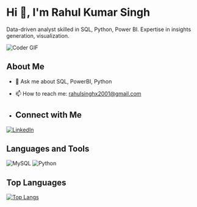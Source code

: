 # Hi 👋, I'm Rahul Kumar Singh

Data-driven analyst skilled in SQL, Python, Power BI. Expertise in insights generation, visualization.


![Coder GIF](https://example.com/coder.gif)

## About Me

- 💬 Ask me about SQL, PowerBI, Python
- 📫 How to reach me: [rahulsinghx2001@gmail.com](mailto:rahulsinghx2001@gmail.com)

- ## Connect with Me

[![LinkedIn](https://img.shields.io/badge/LinkedIn-0077B5?style=for-the-badge&logo=linkedin&logoColor=white)](https://www.linkedin.com/in/rahul-kumar-singh-8906b8232/)

## Languages and Tools

![MySQL](https://img.shields.io/badge/MySQL-005C84?style=for-the-badge&logo=mysql&logoColor=white)
![Python](https://img.shields.io/badge/Python-3776AB?style=for-the-badge&logo=python&logoColor=white)


## Top Languages

[![Top Langs](https://github-readme-stats.vercel.app/api/top-langs/?username=rahulx2001&layout=compact)](https://github.com/rahulx2001)
